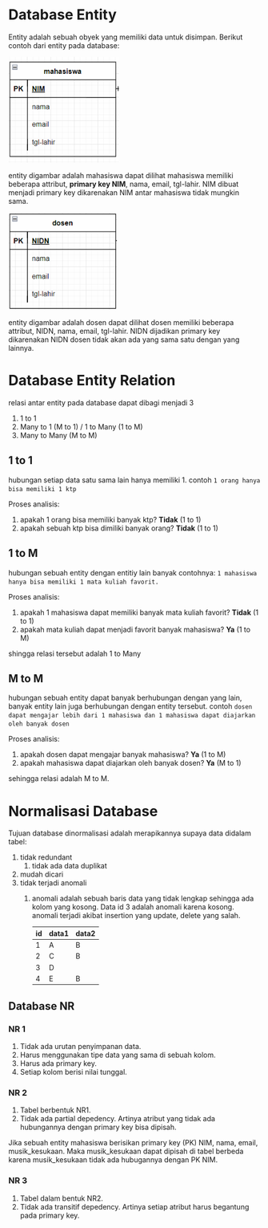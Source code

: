 # Database Entity
Entity adalah sebuah obyek yang memiliki data untuk disimpan. Berikut contoh dari entity pada database:

![](./images/entity.png)

entity digambar adalah mahasiswa dapat dilihat mahasiswa memiliki beberapa attribut, **primary key NIM**, nama, email, tgl-lahir. NIM dibuat menjadi primary key dikarenakan NIM antar mahasiswa tidak mungkin sama.

![](./images/entity1.png)

entity digambar adalah dosen dapat dilihat dosen memiliki beberapa attribut, NIDN, nama, email, tgl-lahir. NIDN dijadikan primary key dikarenakan NIDN dosen tidak akan ada yang sama satu dengan yang lainnya.

# Database Entity Relation
relasi antar entity pada database dapat dibagi menjadi 3
1. 1 to 1
2. Many to 1 (M to 1) / 1 to Many (1 to M)
3. Many to Many (M to M)

## 1 to 1
hubungan setiap data satu sama lain hanya memiliki 1. contoh `1 orang hanya bisa memiliki 1 ktp`

Proses analisis:
1. apakah 1 orang bisa memiliki banyak ktp? **Tidak** (1 to 1)
2. apakah sebuah ktp bisa dimiliki banyak orang? **Tidak** (1 to 1)

## 1 to M
hubungan sebuah entity dengan entitiy lain banyak contohnya:
`1 mahasiswa hanya bisa memiliki 1 mata kuliah favorit.` 

Proses analisis:
1. apakah 1 mahasiswa dapat memiliki banyak mata kuliah favorit? **Tidak** (1 to 1)
2. apakah mata kuliah dapat menjadi favorit banyak mahasiswa? **Ya** (1 to M)

shingga relasi tersebut adalah 1 to Many

## M to M
hubungan sebuah entity dapat banyak berhubungan dengan yang lain, banyak entity lain juga berhubungan dengan entity tersebut. contoh
`dosen dapat mengajar lebih dari 1 mahasiswa dan 1 mahasiswa dapat diajarkan oleh banyak dosen`

Proses analisis:
1. apakah dosen dapat mengajar banyak mahasiswa? **Ya** (1 to M)
2. apakah mahasiswa dapat diajarkan oleh banyak dosen? **Ya** (M to 1)

sehingga relasi adalah M to M.

# Normalisasi Database
Tujuan database dinormalisasi adalah merapikannya supaya data didalam tabel:
1. tidak redundant
   1. tidak ada data duplikat
2. mudah dicari
3. tidak terjadi anomali
   1. anomali adalah sebuah baris data yang tidak lengkap sehingga ada kolom yang kosong. Data id 3 adalah anomali karena kosong. anomali terjadi akibat insertion yang update, delete yang salah.

        |id|data1|data2|
        |---|---|---|
        |1|A|B|
        |2|C|B|
        |3|D||
        |4|E|B|
    
## Database NR

### NR 1
1. Tidak ada urutan penyimpanan data.
2. Harus menggunakan tipe data yang sama di sebuah kolom.
3. Harus ada primary key.
4. Setiap kolom berisi nilai tunggal.

### NR 2
1. Tabel berbentuk NR1.
2. Tidak ada partial depedency. Artinya atribut yang tidak ada hubungannya dengan primary key bisa dipisah. 

Jika sebuah entity mahasiswa berisikan primary key (PK) NIM, nama, email, musik_kesukaan. Maka musik_kesukaan dapat dipisah di tabel berbeda karena musik_kesukaan tidak ada hubugannya dengan PK NIM.

### NR 3
1. Tabel dalam bentuk NR2.
2. Tidak ada transitif depedency. Artinya setiap atribut harus begantung pada primary key.